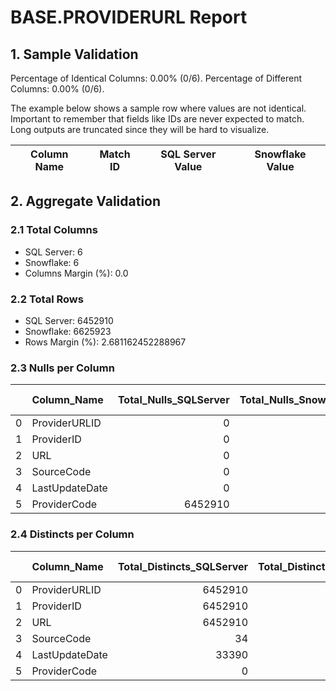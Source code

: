 # BASE.PROVIDERURL Report

## 1. Sample Validation

Percentage of Identical Columns: 0.00% (0/6).
Percentage of Different Columns: 0.00% (0/6).

The example below shows a sample row where values are not identical. Important to remember that fields like IDs are never expected to match. Long outputs are truncated since they will be hard to visualize.

| Column Name   | Match ID   | SQL Server Value   | Snowflake Value   |
|---------------|------------|--------------------|-------------------|

## 2. Aggregate Validation

### 2.1 Total Columns
- SQL Server: 6
- Snowflake: 6
- Columns Margin (%): 0.0

### 2.2 Total Rows
- SQL Server: 6452910
- Snowflake: 6625923
- Rows Margin (%): 2.681162452288967

### 2.3 Nulls per Column
|    | Column_Name    |   Total_Nulls_SQLServer |   Total_Nulls_Snowflake |   Margin (%) |
|---:|:---------------|------------------------:|------------------------:|-------------:|
|  0 | ProviderURLID  |                       0 |                       0 |            0 |
|  1 | ProviderID     |                       0 |                       0 |            0 |
|  2 | URL            |                       0 |                       0 |            0 |
|  3 | SourceCode     |                       0 |                       0 |            0 |
|  4 | LastUpdateDate |                       0 |                       0 |            0 |
|  5 | ProviderCode   |                 6452910 |                       0 |          100 |

### 2.4 Distincts per Column
|    | Column_Name    |   Total_Distincts_SQLServer |   Total_Distincts_Snowflake |   Margin (%) |
|---:|:---------------|----------------------------:|----------------------------:|-------------:|
|  0 | ProviderURLID  |                     6452910 |                     6625923 |          2.7 |
|  1 | ProviderID     |                     6452910 |                     6625923 |          2.7 |
|  2 | URL            |                     6452910 |                     6522350 |          1.1 |
|  3 | SourceCode     |                          34 |                         214 |        529.4 |
|  4 | LastUpdateDate |                       33390 |                         151 |         99.5 |
|  5 | ProviderCode   |                           0 |                     6522348 |        inf   |
